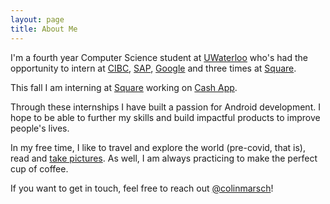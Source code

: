 ```yaml
---
layout: page
title: About Me
---
```


I'm a fourth year Computer Science student at [UWaterloo](https://uwaterloo.ca) who's had the opportunity to intern at [CIBC](https://www.cibc.com/en/about-cibc/careers/teams/digital.html), [SAP](https://www.sap.com), [Google](https://google.com) and three times at [Square](https://squareup.com).

This fall I am interning at [Square](https://squareup.com) working on [Cash App](https://cash.app/).

Through these internships I have built a passion for Android development. I hope to be able to further my skills and build impactful products to improve people's lives.

In my free time, I like to travel and explore the world (pre-covid, that is), read and [take pictures](https://www.instagram.com/marschcolin/). As well, I am always practicing to make the perfect cup of coffee.

If you want to get in touch, feel free to reach out [@colinmarsch](https://twitter.com/colinmarsch)!

